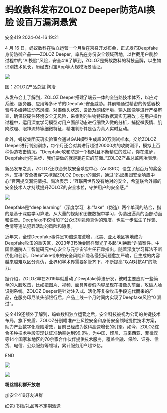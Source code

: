 #  蚂蚁数科发布ZOLOZ Deeper防范AI换脸 设百万漏洞悬赏   
 安全419   2024-04-16 19:21  
  
4 月 16 日，蚂蚁数科在独立运营一个月后在京召开发布会，正式发布Deepfake身份防御产品——ZOLOZ Deeper，率先在身份安全领域落地，以拦截用户刷脸过程中的“AI换脸”风险，安全419了解到，ZOLOZ是蚂蚁数科的科技品牌，以生物识别技术见长，历经支付宝App等大规模场景验证。  
  
  
![](https://mmbiz.qpic.cn/mmbiz_png/9lmiax2vemgjLZJvwwm7ic54SDFgMiaiagdr5rc2y50CyvibpWegWcCIHnAgibtxOkR3rN5YJjq7CuWEx8RUROMojlWA/640?wx_fmt=png&from=appmsg "")  
  
图：ZOLOZ产品总监 陶冶  
  
  
从发布会上了解到，ZOLOZ Deeper搭建了端云一体的全链路技术体系，以应对系统、服务器、应用等多环节的Deepfake安全威胁。其前端通过精密的传感器校验与多维特征动态风控，对摄像头状态、设备及网络环境、输入图像等进行严格审查，确保软硬件环境安全无风险，采集到的生物特征数据真实无篡改；在用户操作过程中，运用深度学习模型对用户面部动态进行细致入微的分析，捕捉微表情、肌肉纹理、眼神流转等细微特征，精准判断其是否为真人实时互动。  
  
  
此外，蚂蚁集团天玑实验室会通过GAN模型生成超30万测试样本，交给ZOLOZ Deeper进行判别训练，每个月还会对其进行超过20000次的攻防测评，模拟上百种伪造攻击情况。“Deepfake攻和防是一个相对且不断精进的过程，你在进步，Deepfake也在进步，我们要做的就是跑在它的前面。”ZOLOZ产品总监陶冶表示。  
  
  
新品发布之余，ZOLOZ还联合蚂蚁安全响应中心（AntSRC）设立了超百万的奖金池，支持“安全极客”来挖掘ZOLOZ Deeper的漏洞，通过“蚂蚁集团安全响应中心”官网提交漏洞情报。陶冶表示：“互联网世界没有绝对的安全，希望联合外部的安全技术人才持续提升ZOLOZ的安全水位，守护用户的安全感。”  
  
  
![](https://mmbiz.qpic.cn/mmbiz_png/9lmiax2vemgjLZJvwwm7ic54SDFgMiaiagdrXicfPlQ1Z834qwD3O7g56DbYkVG3LqdNquib4tuFmPAK7y9L7sM9fPHQ/640?wx_fmt=png&from=appmsg "")  
  
  
Deepfake是“deep learning”（深度学习）和“fake”（伪造）两个单词的结合，指的是基于深度学习算法，从大量的视频和图像数据中学习，伪造出逼真的面部动画和语音。Deepfake不仅增加了公众识别视频真伪的难度，也进一步滋生了诈骗、色情等违法犯罪活动的风险和隐患。  
  
  
近年来，全球Deepfake事件呈10倍速度激增，北美、亚太地区等地成为Deepfake攻击的重灾区，2023年315晚会同样曝光了多起“AI换脸”诈骗案件。中国信通院人工智能研究中心安全与元宇宙部主任石霖指出，随着深度学习算法不断优化和创新，Deepfake带来的安全风险和隐私侵犯问题愈加严峻，且生成的内容越来越难以区分真伪，业界和学术界需要多管齐下，不断提高“以AI对抗AI”的能力。  
  
  
据介绍，ZOLOZ早在2019年就启动了Deepfake算法研发，彼时主要应对一些简单的人脸攻击，比如把图片、视频、面具等虚假内容呈现在摄像头前面，攻破人脸识别系统。ZOLOZ Deeper是针对注入式、活化等复杂攻击手段迭代而来的产品，在服务印尼某头部银行后，产品上线一个月时间内实现了Deepfake风险“0 漏过”。  
  
  
安全419还额外了解到，蚂蚁数科独立运营之后，安全科技被视为公司的关键技术布局，旗下蚁盾、ZOLOZ分别瞄准产业风控安全和身份安全领域提供技术方案，助力产业数字化降险增效，目前已经成为数科高速增长的引擎。如今，ZOLOZ综合多种技术手段实现认证准确率达到99.9%，为中国、印尼、马来西亚、菲律宾等14个国家和地区的70余家合作伙伴提供技术服务，覆盖金融、保险、证券、信贷、电信、公众服务等领域，累计服务用户超12亿。  
  
  
  
END  
  
  
![](https://mmbiz.qpic.cn/mmbiz_gif/9lmiax2vemgjLZJvwwm7ic54SDFgMiaiagdreVzBzdRAKPiazCwDjtBlffyOVtibEqFFNR4c5kRBbTTTIvh2GQLKZotQ/640?wx_fmt=gif&from=appmsg "")  
  
![](https://mmbiz.qpic.cn/mmbiz_jpg/9lmiax2vemgjLZJvwwm7ic54SDFgMiaiagdreea3fsRxz1M7boibQB763JzicesCLIGycIX3c5TVoetWqgNWG5XViapibw/640?wx_fmt=jpeg&from=appmsg "")  
  
**粉丝福利群开放啦**  
  
加安全419好友进群  
  
红包/书籍/礼品等不定期派送  
  
